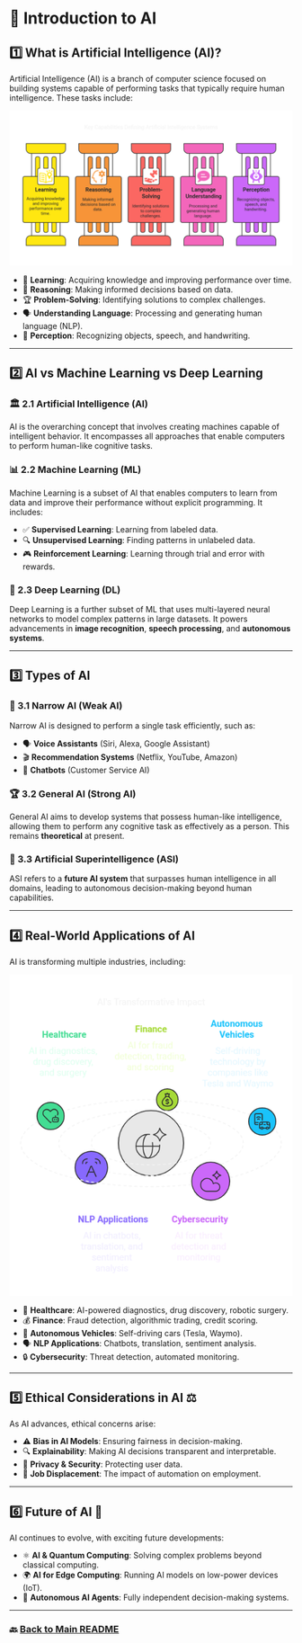 # 🤖 Introduction to AI

## 1️⃣ What is Artificial Intelligence (AI)?
Artificial Intelligence (AI) is a branch of computer science focused on building systems capable of performing tasks that typically require human intelligence. These tasks include:

![Key Capability](../images/Key_Capability.png)

- 🧠 **Learning**: Acquiring knowledge and improving performance over time.
- 🔎 **Reasoning**: Making informed decisions based on data.
- 🏆 **Problem-Solving**: Identifying solutions to complex challenges.
- 🗣️ **Understanding Language**: Processing and generating human language (NLP).
- 👀 **Perception**: Recognizing objects, speech, and handwriting.

---

## 2️⃣ AI vs Machine Learning vs Deep Learning
### 🏛 2.1 Artificial Intelligence (AI)
AI is the overarching concept that involves creating machines capable of intelligent behavior. It encompasses all approaches that enable computers to perform human-like cognitive tasks.

### 📊 2.2 Machine Learning (ML)
Machine Learning is a subset of AI that enables computers to learn from data and improve their performance without explicit programming. It includes:
- ✅ **Supervised Learning**: Learning from labeled data.
- 🔍 **Unsupervised Learning**: Finding patterns in unlabeled data.
- 🎮 **Reinforcement Learning**: Learning through trial and error with rewards.

### 🧠 2.3 Deep Learning (DL)
Deep Learning is a further subset of ML that uses multi-layered neural networks to model complex patterns in large datasets. It powers advancements in **image recognition**, **speech processing**, and **autonomous systems**.

---

## 3️⃣ Types of AI
### 🤖 3.1 Narrow AI (Weak AI)
Narrow AI is designed to perform a single task efficiently, such as:
- 🗣 **Voice Assistants** (Siri, Alexa, Google Assistant)
- 🎬 **Recommendation Systems** (Netflix, YouTube, Amazon)
- 💬 **Chatbots** (Customer Service AI)

### 🏆 3.2 General AI (Strong AI)
General AI aims to develop systems that possess human-like intelligence, allowing them to perform any cognitive task as effectively as a person. This remains **theoretical** at present.

### 🚀 3.3 Artificial Superintelligence (ASI)
ASI refers to a **future AI system** that surpasses human intelligence in all domains, leading to autonomous decision-making beyond human capabilities.

---

## 4️⃣ Real-World Applications of AI
AI is transforming multiple industries, including:

![Application](../images/application.png)

- 🏥 **Healthcare**: AI-powered diagnostics, drug discovery, robotic surgery.
- 💰 **Finance**: Fraud detection, algorithmic trading, credit scoring.
- 🚗 **Autonomous Vehicles**: Self-driving cars (Tesla, Waymo).
- 🗣️ **NLP Applications**: Chatbots, translation, sentiment analysis.
- 🔒 **Cybersecurity**: Threat detection, automated monitoring.

---

## 5️⃣ Ethical Considerations in AI ⚖️
As AI advances, ethical concerns arise:
- ⚠️ **Bias in AI Models**: Ensuring fairness in decision-making.
- 🔍 **Explainability**: Making AI decisions transparent and interpretable.
- 🔐 **Privacy & Security**: Protecting user data.
- 💼 **Job Displacement**: The impact of automation on employment.

---

## 6️⃣ Future of AI 🔮
AI continues to evolve, with exciting future developments:
- ⚛️ **AI & Quantum Computing**: Solving complex problems beyond classical computing.
- 🌍 **AI for Edge Computing**: Running AI models on low-power devices (IoT).
- 🤖 **Autonomous AI Agents**: Fully independent decision-making systems.

---
### 🔙 [Back to Main README](../README.md)
